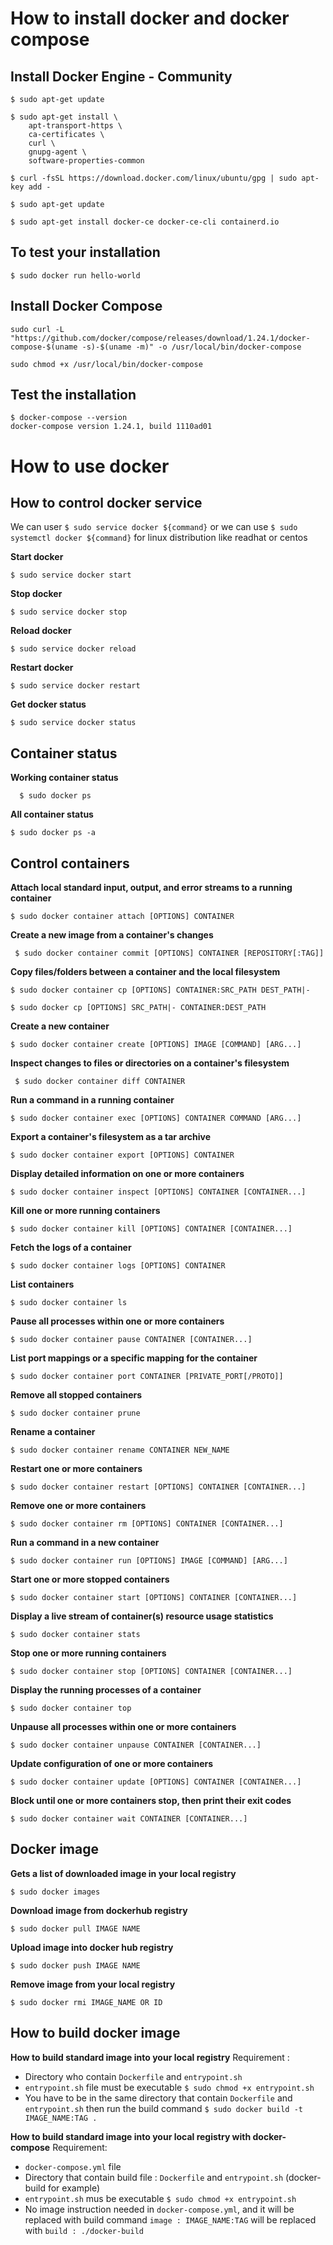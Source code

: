 # How to install docker and docker compose

## Install Docker Engine - Community

```
$ sudo apt-get update
```
```
$ sudo apt-get install \
    apt-transport-https \
    ca-certificates \
    curl \
    gnupg-agent \
    software-properties-common
```
```
$ curl -fsSL https://download.docker.com/linux/ubuntu/gpg | sudo apt-key add -
```
```
$ sudo apt-get update
```
```
$ sudo apt-get install docker-ce docker-ce-cli containerd.io
```

## To test your installation
```
$ sudo docker run hello-world
```

##  Install Docker Compose
```
sudo curl -L "https://github.com/docker/compose/releases/download/1.24.1/docker-compose-$(uname -s)-$(uname -m)" -o /usr/local/bin/docker-compose
```
```
sudo chmod +x /usr/local/bin/docker-compose
```
## Test the installation
```
$ docker-compose --version
docker-compose version 1.24.1, build 1110ad01
```
# How to use docker

## How to control docker service

We can user `$ sudo service docker ${command}` or we can use `$ sudo systemctl docker ${command}` for linux distribution like readhat or centos

**Start docker**

    $ sudo service docker start

**Stop docker**

    $ sudo service docker stop

**Reload docker**

    $ sudo service docker reload

**Restart docker** 

    $ sudo service docker restart

**Get docker status**

    $ sudo service docker status

## Container status

**Working container status**
  
      $ sudo docker ps
      
**All container status**

    $ sudo docker ps -a

## Control containers
 **Attach local standard input, output, and error streams to a running container**

    $ sudo docker container attach [OPTIONS] CONTAINER

**Create a new image from a container's changes**

     $ sudo docker container commit [OPTIONS] CONTAINER [REPOSITORY[:TAG]]

 **Copy files/folders between a container and the local filesystem**
 

    $ sudo docker container cp [OPTIONS] CONTAINER:SRC_PATH DEST_PATH|-

    $ sudo docker cp [OPTIONS] SRC_PATH|- CONTAINER:DEST_PATH

  **Create a new container**         

    $ sudo docker container create [OPTIONS] IMAGE [COMMAND] [ARG...]

**Inspect changes to files or directories on a container's filesystem**      
 

     $ sudo docker container diff CONTAINER

  **Run a command in a running container**     
  

    $ sudo docker container exec [OPTIONS] CONTAINER COMMAND [ARG...]

**Export a container's filesystem as a tar archive**

    $ sudo docker container export [OPTIONS] CONTAINER

**Display detailed information on one or more containers**

    $ sudo docker container inspect [OPTIONS] CONTAINER [CONTAINER...]

**Kill one or more running containers**

    $ sudo docker container kill [OPTIONS] CONTAINER [CONTAINER...]

**Fetch the logs of a container**

    $ sudo docker container logs [OPTIONS] CONTAINER

**List containers**

    $ sudo docker container ls

**Pause all processes within one or more containers**

    $ sudo docker container pause CONTAINER [CONTAINER...]

**List port mappings or a specific mapping for the container**

    $ sudo docker container port CONTAINER [PRIVATE_PORT[/PROTO]]

**Remove all stopped containers**

    $ sudo docker container prune

**Rename a container**

    $ sudo docker container rename CONTAINER NEW_NAME

**Restart one or more containers**

    $ sudo docker container restart [OPTIONS] CONTAINER [CONTAINER...]

**Remove one or more containers**

    $ sudo docker container rm [OPTIONS] CONTAINER [CONTAINER...]

**Run a command in a new container**

    $ sudo docker container run [OPTIONS] IMAGE [COMMAND] [ARG...]

**Start one or more stopped containers**

    $ sudo docker container start [OPTIONS] CONTAINER [CONTAINER...]

**Display a live stream of container(s) resource usage statistics**

    $ sudo docker container stats

**Stop one or more running containers**

    $ sudo docker container stop [OPTIONS] CONTAINER [CONTAINER...]

**Display the running processes of a container**

    $ sudo docker container top

**Unpause all processes within one or more containers**

    $ sudo docker container unpause CONTAINER [CONTAINER...]

**Update configuration of one or more containers**

    $ sudo docker container update [OPTIONS] CONTAINER [CONTAINER...]

**Block until one or more containers stop, then print their exit codes**

    $ sudo docker container wait CONTAINER [CONTAINER...]
## Docker image
**Gets a list of downloaded image in your local registry**

    $ sudo docker images

**Download image from dockerhub registry**

    $ sudo docker pull IMAGE NAME

**Upload image into docker hub registry**

    $ sudo docker push IMAGE NAME

**Remove image from your local registry**

    $ sudo docker rmi IMAGE_NAME OR ID
## How to build docker image 
**How to build standard image into your local registry**
Requirement : 
 - Directory who contain `Dockerfile` and `entrypoint.sh`
 - `entrypoint.sh` file must be executable `$ sudo chmod +x entrypoint.sh` 
 - You have to be in the same directory that contain `Dockerfile` and `entrypoint.sh` then run the build command `$ sudo docker build -t IMAGE_NAME:TAG .`


**How to build standard image into your local registry with docker-compose**
Requirement:
- `docker-compose.yml` file
- Directory that contain build file : `Dockerfile` and `entrypoint.sh` (docker-build for example)
- `entrypoint.sh` mus be executable `$ sudo chmod +x entrypoint.sh`
- No image instruction needed in `docker-compose.yml`, and it will be replaced with build command
`image : IMAGE_NAME:TAG` will be replaced with `build : ./docker-build`
